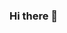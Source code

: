 ### Hi there 👋

<!--
**Oswe-gif/Oswe-gif** is a ✨ _special_ ✨ repository because its `README.md` (this file) appears on your GitHub profile.

Here are some ideas to get you started:

- 🌱 I am becoming in full stack developer thanks to IBM class and the free resource on internet. I take pleasure in exploring various programming languages and staying abreast of the latest technologies in the computer field.

- 👯 My first big challenge: I and a small friend group developed a website using React, Java, Google Cloud, and RabbitMQ. The website uses queues to send different messages to the microservices. You are welcome to explore my GitHub repositories ;)
- 🤔 I’m looking for help with ...
- 💬 Ask me about ...
- 📫 How to reach me: ...
- 😄 Pronouns: ...
- ⚡ Fun fact: ...
-->
